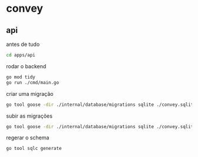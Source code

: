 # convey

## api

antes de tudo

```sh
cd apps/api
```

rodar o backend

```sh
go mod tidy
go run ./cmd/main.go
```

criar uma migração

```sh
go tool goose -dir ./internal/database/migrations sqlite ./convey.sqlite3 create NOME_DA_MIGRATION sql
```

subir as migrações

```sh
go tool goose -dir ./internal/database/migrations sqlite ./convey.sqlite3 up
```

regerar o schema

```sh
go tool sqlc generate
```
